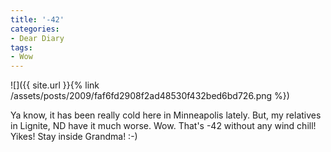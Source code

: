```yaml
---
title: '-42'
categories:
- Dear Diary
tags:
- Wow
---
```


![]({{ site.url }}{% link /assets/posts/2009/faf6fd2908f2ad48530f432bed6bd726.png %})
  



Ya know, it has been really cold here in Minneapolis lately. But, my relatives in Lignite, ND have it much worse. Wow. That's -42 without any wind chill! Yikes! Stay inside Grandma! :-)
